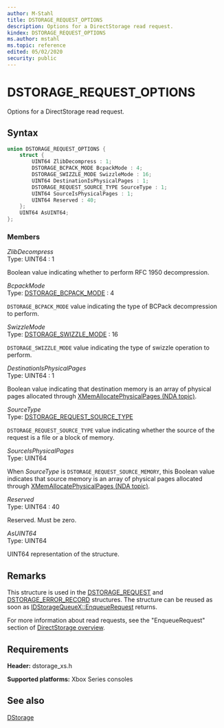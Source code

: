 ```yaml
---
author: M-Stahl
title: DSTORAGE_REQUEST_OPTIONS
description: Options for a DirectStorage read request.
kindex: DSTORAGE_REQUEST_OPTIONS
ms.author: mstahl
ms.topic: reference
edited: 05/02/2020
security: public
---
```


# DSTORAGE_REQUEST_OPTIONS  

Options for a DirectStorage read request.    

## Syntax  
  
```cpp
union DSTORAGE_REQUEST_OPTIONS {
    struct {
        UINT64 ZlibDecompress : 1;
        DSTORAGE_BCPACK_MODE BcpackMode : 4;  
        DSTORAGE_SWIZZLE_MODE SwizzleMode : 16;  
        UINT64 DestinationIsPhysicalPages : 1;  
        DSTORAGE_REQUEST_SOURCE_TYPE SourceType : 1;  
        UINT64 SourceIsPhysicalPages : 1;  
        UINT64 Reserved : 40;  
    };
    UINT64 AsUINT64;
};
```
  
### Members  
  
*ZlibDecompress*  
Type: UINT64 : 1  
  
Boolean value indicating whether to perform RFC 1950 decompression.
  
*BcpackMode*  
Type: [DSTORAGE_BCPACK_MODE](../enums/dstorage_bcpack_mode.md) : 4  
  
`DSTORAGE_BCPACK_MODE` value indicating the type of BCPack decompression to perform.
  
*SwizzleMode*  
Type: [DSTORAGE_SWIZZLE_MODE](../enums/dstorage_swizzle_mode.md) : 16  
  
`DSTORAGE_SWIZZLE_MODE` value indicating the type of swizzle operation to perform.
  
*DestinationIsPhysicalPages*  
Type: UINT64 : 1  
  
Boolean value indicating that destination memory is an array of physical pages allocated through [XMemAllocatePhysicalPages (NDA topic)](../../xmem/functions/xmemallocatephysicalpages.md).  
  
*SourceType*  
Type: [DSTORAGE_REQUEST_SOURCE_TYPE](../enums/dstorage_request_source_type.md)  
  
`DSTORAGE_REQUEST_SOURCE_TYPE` value indicating whether the source of the request is a file or a block of memory.  
  
*SourceIsPhysicalPages*  
Type: UINT64  
  
When *SourceType* is `DSTORAGE_REQUEST_SOURCE_MEMORY`, this Boolean value indicates that source memory is an array of physical pages allocated through [XMemAllocatePhysicalPages (NDA topic)](../../xmem/functions/xmemallocatephysicalpages.md). 
  
*Reserved*  
Type: UINT64 : 40  
  
Reserved. Must be zero. 
  
*AsUINT64*  
Type: UINT64  
  
UINT64 representation of the structure.  

## Remarks

This structure is used in the [DSTORAGE_REQUEST](dstorage_request.md) and [DSTORAGE_ERROR_RECORD](dstorage_error_record.md) structures. The structure can be reused as soon as [IDStorageQueueX::EnqueueRequest](../interfaces/IDStorageQueueX/methods/idstoragequeuex_enqueuerequest.md) returns.  

For more information about read requests, see the "EnqueueRequest" section of [DirectStorage overview](../../../../system/overviews/directstorage/directstorage-overview.md).
  
## Requirements  
  
**Header:** dstorage_xs.h  
  
**Supported platforms:** Xbox Series consoles  
  
## See also  
[DStorage](../dstorage_members.md)  
  